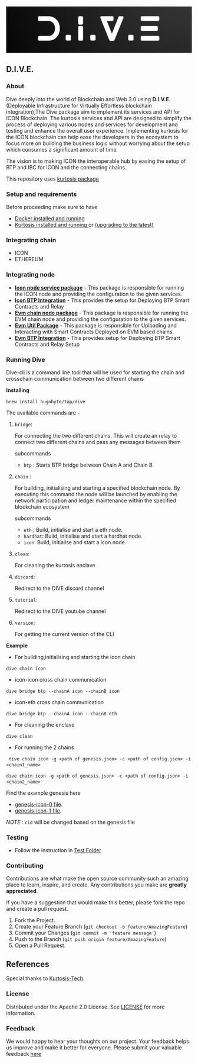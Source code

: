 ![DIVE](img/DIVE.png)

## D.I.V.E.

### About

Dive deeply into the world of Blockchain and Web 3.0 using **D.I.V.E.** (Deployable Infrastructure for Virtually Effortless blockchain integration),The Dive package aim to implement its services and API for ICON Blockchain. The kurtosis services and API are designed to simplify the process of deploying various nodes and services for development and testing and enhance the overall user experience. Implementing kurtosis for the ICON blockchain can help ease the developers in the ecosystem to focus more on building the business logic without worrying about the setup which consumes a significant amount of time.

The vision is to making ICON the interoperable hub by easing the setup of BTP and IBC for ICON and the connecting chains.

This repository uses [kurtosis package](https://docs.kurtosis.com/concepts-reference/packages)

### Setup and requirements

Before proceeding make sure to have

- [Docker installed and running](https://docs.kurtosis.com/install#i-install--start-docker)
- [Kurtosis installed and running ](https://docs.kurtosis.com/install#ii-install-the-cli) or [(upgrading to the latest)](https://docs.kurtosis.com/upgrade)

### Integrating chain

- ICON
- ETHEREUM

### Integrating node

- [**Icon node service package**](./jvm) - This package is responsible for running the ICON node and providing the configuration to the given services.
- [**Icon BTP Integration**](./jvm) - This provides the setup for Deploying BTP Smart Contracts and Relay
- [**Evm chain node package**](./evm/) - This package is responsible for running the EVM chain node and providing the configuration to the given services.
- [**Evm Util Package**](./evm/) - This package is responsible for Uploading and Interacting with Smart Contracts Deployed on EVM based chains.
- [**Evm BTP Integration**](./evm/) - This provides setup for Deploying BTP Smart Contracts and Relay Setup

### Running Dive

Dive-cli is a command line tool that will be used for starting the chain and crosschain communication between two different chains

**Installing**

```
brew install hugobyte/tap/dive
```

The available commands are -

1. `bridge`: 
  
   For connecting the two different chains. This will create an relay to connect two different chains and pass any messages between them
   
      subcommands

      - `btp` : Starts BTP bridge between Chain A and Chain B
  
2. `chain` : 
   
   For building, initialising and starting a specified blockchain node. By executing this command the node will be launched by enabling the network participation and ledger maintenance within the specified blockchain ecosystem

      subcommands

    - `eth` : Build, initialise and start a eth node.
    - `hardhat`: Build, initialise and start a hardhat node.
    - `icon`: Build, initialise and start a icon node.


3. `clean`: 
   
   For cleaning the kurtosis enclave
   
4. `discord`:
   
    Redirect to the DIVE discord channel
   
5. `tutorial`: 
  
   Redirect to the DIVE youtube channel
   
6. `version`: 
  
   For getting the current version of the CLI

**Example**

- For building,initialising and starting the icon chain

```
dive chain icon
```

- icon-icon cross chain communication

```
dive bridge btp --chainA icon --chainB icon
```

- icon-eth cross chain communication

```
dive bridge btp --chainA icon --chainB eth
```

- For cleaning the enclave

```
dive clean
```

- For running the 2 chains

```
 dive chain icon -g <path of genesis.json> -c <path of config.json> -i <chain1_name> 
```

```
dive chain icon -g <path of genesis.json> -c <path of config.json> -i <chain2_name>
```

Find the example genesis here

- [genesis-icon-0 file](./services/jvm/icon/static-files/config/genesis-icon-0.zip).
- [genesis-icon-1 file](./services/jvm/icon/static-files/config/genesis-icon-1.zip).

*NOTE :* `cid` will be changed based on the genesis file

### Testing

- Follow the instruction in [Test Folder](test/README.md#steps-to-run-the-script)

### Contributing

Contributions are what make the open source community such an amazing place to learn, inspire, and create. Any contributions you make are **greatly appreciated**.

If you have a suggestion that would make this better, please fork the repo and create a pull request.

1. Fork the Project.
2. Create your Feature Branch (`git checkout -b feature/AmazingFeature`)
3. Commit your Changes (`git commit -m 'feature message'`)
4. Push to the Branch (`git push origin feature/AmazingFeature`)
5. Open a Pull Request.

## References

Special thanks to [Kurtosis-Tech](https://github.com/kurtosis-tech).

### License

Distributed under the Apache 2.0 License. See [LICENSE](./LICENSE) for more information.

### Feedback

We would happy to hear your thoughts on our project. Your feedback helps us improve and make it better for everyone. Please submit your valuable feedback [here](https://docs.google.com/forms/d/e/1FAIpQLScnesE-4IWPrFQ-W2FbRXHyQz8i_C0BVjIP_aWaxKe3myTgyw/viewform?usp=sharing)
